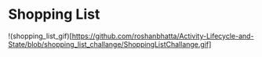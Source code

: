 # Shopping List
!(shopping_list_gif)[https://github.com/roshanbhatta/Activity-Lifecycle-and-State/blob/shopping_list_challange/ShoppingListChallange.gif]